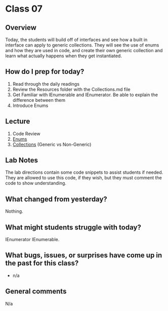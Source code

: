 # Class 07

## Overview
Today, the students will build off of interfaces and see how a built in interface can apply to generic collections. They will see the use of enums and how they are used in code, and create their own generic collection and learn what actually happens when they get instantiated.

## How do I prep for today?
1. Read through the daily readings
1. Review the Resources folder with the Collections.md file
1. Get Familiar with IEnumerable and IEnumerator. Be able to explain the difference between them
1. Introduce Enums

## Lecture
1. Code Review
1. [Enums](./Resources/Enums)
1. [Collections](./Resources/Collections) (Generic vs Non-Generic)

## Lab Notes
The lab directions contain some code snippets to assist students if needed. They are allowed to use this code, if they wish, but they must comment the code to show understanding.

## What changed from yesterday? 
Nothing.

## What might students struggle with today? 
IEnumerator IEnumerable.

## What bugs, issues, or surprises have come up in the past for this class?
- n/a

## General comments
N/a
